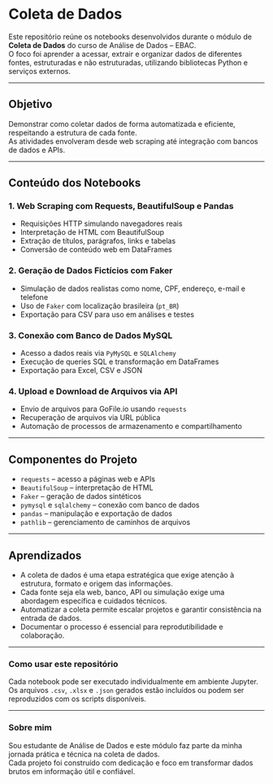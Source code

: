 # Coleta de Dados

Este repositório reúne os notebooks desenvolvidos durante o módulo de 
**Coleta de Dados** do curso de Análise de Dados – EBAC.  
O foco foi aprender a acessar, extrair e organizar dados de diferentes 
fontes, estruturadas e não estruturadas, utilizando bibliotecas Python e 
serviços externos.

---

## Objetivo

Demonstrar como coletar dados de forma automatizada e eficiente, respeitando 
a estrutura de cada fonte.  
As atividades envolveram desde web scraping até integração com bancos de 
dados e APIs.

---

## Conteúdo dos Notebooks

### 1. **Web Scraping com Requests, BeautifulSoup e Pandas**

- Requisições HTTP simulando navegadores reais
- Interpretação de HTML com BeautifulSoup
- Extração de títulos, parágrafos, links e tabelas
- Conversão de conteúdo web em DataFrames


### 2. **Geração de Dados Fictícios com Faker**

- Simulação de dados realistas como nome, CPF, endereço, e-mail e telefone
- Uso de `Faker` com localização brasileira (`pt_BR`)
- Exportação para CSV para uso em análises e testes


### 3. **Conexão com Banco de Dados MySQL**

- Acesso a dados reais via `PyMySQL` e `SQLAlchemy`
- Execução de queries SQL e transformação em DataFrames
- Exportação para Excel, CSV e JSON


### 4. **Upload e Download de Arquivos via API**

- Envio de arquivos para GoFile.io usando `requests`
- Recuperação de arquivos via URL pública
- Automação de processos de armazenamento e compartilhamento

---

## Componentes do Projeto

- `requests` – acesso a páginas web e APIs  
- `BeautifulSoup` – interpretação de HTML  
- `Faker` – geração de dados sintéticos  
- `pymysql` e `sqlalchemy` – conexão com banco de dados  
- `pandas` – manipulação e exportação de dados  
- `pathlib` – gerenciamento de caminhos de arquivos


---

## Aprendizados

- A coleta de dados é uma etapa estratégica que exige atenção à estrutura, 
formato e origem das informações.  
- Cada fonte seja ela web, banco, API ou simulação exige uma abordagem 
específica e cuidados técnicos.  
- Automatizar a coleta permite escalar projetos e garantir consistência na 
entrada de dados.  
- Documentar o processo é essencial para reprodutibilidade e colaboração.

---


### Como usar este repositório

Cada notebook pode ser executado individualmente em ambiente Jupyter.  
Os arquivos `.csv`, `.xlsx` e `.json` gerados estão incluídos ou podem 
ser reproduzidos com os scripts disponíveis.


---

### Sobre mim

Sou estudante de Análise de Dados e este módulo faz parte da minha 
jornada prática e técnica na coleta de dados.  
Cada projeto foi construído com dedicação e foco em transformar dados brutos
em informação útil e confiável.
